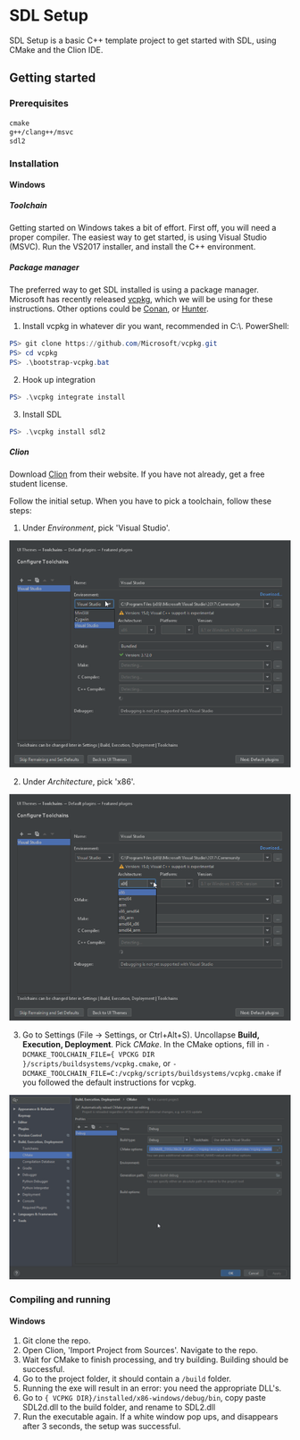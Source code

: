 # SDL Setup
SDL Setup is a basic C++ template project to get started with SDL, using CMake and the Clion IDE.

## Getting started
### Prerequisites
```
cmake
g++/clang++/msvc
sdl2
```

### Installation
#### Windows
##### Toolchain
Getting started on Windows takes a bit of effort. First off, you will need a proper compiler.
The easiest way to get started, is using Visual Studio (MSVC). Run the VS2017 installer, and install the C++ environment.

##### Package manager
The preferred way to get SDL installed is using a package manager.
Microsoft has recently released [vcpkg](https://github.com/Microsoft/vcpkg), which we will be using for these instructions.
Other options could be [Conan](https://conan.io/), or [Hunter](https://github.com/ruslo/hunter).

1. Install vcpkg in whatever dir you want, recommended in C:\\. PowerShell:

```powershell
PS> git clone https://github.com/Microsoft/vcpkg.git
PS> cd vcpkg
PS> .\bootstrap-vcpkg.bat
```

2. Hook up integration
```powershell
PS> .\vcpkg integrate install
```

3. Install SDL
```powershell
PS> .\vcpkg install sdl2
```

##### Clion

Download [Clion](https://www.jetbrains.com/clion/download/#section=windows) from their website. If you have not already, get a free student license.

Follow the initial setup. When you have to pick a toolchain, follow these steps:

1. Under *Environment*, pick 'Visual Studio'.

![Clion Environment/toolchain](docs/clion_environment.png)

2. Under *Architecture*, pick 'x86'.

![Clion Architecture](docs/clion_architecture.png)

3. Go to Settings (File -> Settings, or Ctrl+Alt+S). Uncollapse **Build, Execution, Deployment**. Pick *CMake*.
In the CMake options, fill in `-DCMAKE_TOOLCHAIN_FILE={ VPCKG DIR }/scripts/buildsystems/vcpkg.cmake`, or `-DCMAKE_TOOLCHAIN_FILE=C:/vcpkg/scripts/buildsystems/vcpkg.cmake` if you followed the default instructions for vcpkg.

![Clion environment/toolchain](docs/clion_cmakeoptions.png)


### Compiling and running
#### Windows
1. Git clone the repo.
2. Open Clion, 'Import Project from Sources'. Navigate to the repo.
3. Wait for CMake to finish processing, and try building. Building should be successful.
4. Go to the project folder, it should contain a `/build` folder.
5. Running the exe will result in an error: you need the appropriate DLL's.
6. Go to `{ VCPKG DIR}/installed/x86-windows/debug/bin`, copy paste SDL2d.dll to the build folder, and rename to SDL2.dll
7. Run the executable again. If a white window pop ups, and disappears after 3 seconds, the setup was successful.

